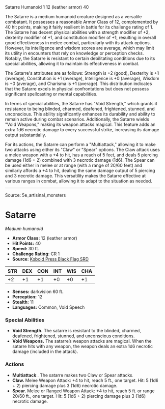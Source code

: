 <MonsterName/>Satarre</MonsterName>
<CreatureType/>Humanoid</CreatureType>
<CR/>1</CR>
<AC/>12 (leather armor)</AC>
<HP/>40</HP>
<summary>The Satarre is a medium humanoid creature designed as a versatile combatant. It possesses a reasonable Armor Class of 12, complemented by 40 hit points, making it fairly resilient in battle for its challenge rating of 1. The Satarre has decent physical abilities with a strength modifier of +2, dexterity modifier of +1, and constitution modifier of +1, resulting in overall good effectiveness in melee combat, particularly with its attack options. However, its intelligence and wisdom scores are average, which may limit its utility in encounters that rely on knowledge or perception checks. Notably, the Satarre is resistant to certain debilitating conditions due to its special abilities, allowing it to maintain its effectiveness in combat.</summary>

<detail>

The Satarre's attributes are as follows: Strength is +2 (good), Dexterity is +1 (average), Constitution is +1 (average), Intelligence is +0 (average), Wisdom is +0 (average), and Charisma is +1 (average). This distribution indicates that the Satarre excels in physical confrontations but does not possess significant spellcasting or mental capabilities.

In terms of special abilities, the Satarre has "Void Strength," which grants it resistance to being blinded, charmed, deafened, frightened, stunned, and unconscious. This ability significantly enhances its durability and ability to remain active during combat scenarios. Additionally, the Satarre wields "Void Weapons," making its weapon attacks magical. This feature adds an extra 1d6 necrotic damage to every successful strike, increasing its damage output substantially.

For its actions, the Satarre can perform a "Multiattack," allowing it to make two attacks using either its "Claw" or "Spear" options. The Claw attack uses a melee weapon with a +4 to hit, has a reach of 5 feet, and deals 5 piercing damage (1d6 + 2) combined with 3 necrotic damage (1d6). The Spear can be used either in melee or at range (with a range of 20/60 feet) and similarly affords a +4 to hit, dealing the same damage output of 5 piercing and 3 necrotic damage. This versatility makes the Satarre effective at various ranges in combat, allowing it to adapt to the situation as needed.</detail>



---

Source: 5e_artisinal_monsters

# Satarre

*Medium humanoid*

- **Armor Class:** 12 (leather armor)
- **Hit Points:** 40
- **Speed:** 30 ft.
- **Challenge Rating:** CR 1
- **Source:** [Kobold Press Black Flag SRD](https://koboldpress.com/black-flag-roleplaying/)

| STR | DEX | CON | INT | WIS | CHA |
| --- | --- | --- | --- | --- | --- |
| +2 | +1 | +1 | +0 | +0 | +1 |

- **Senses:** darkvision 60 ft.
- **Perception:** 12
- **Stealth:** 11
- **Languages:** Common, Void Speech

### Special Abilities

- **Void Strength.** The satarre is resistant to the blinded, charmed, deafened, frightened, stunned, and unconscious conditions.
- **Void Weapons.** The satarre’s weapon attacks are magical. When the satarre hits with any weapon, the weapon deals an extra 1d6 necrotic damage (included in the attack).

### Actions

- **Multiattack** . The satarre makes two Claw or Spear attacks.
- **Claw.** Melee Weapon Attack: +4 to hit, reach 5 ft., one target. Hit: 5 (1d6 + 2) piercing damage plus 3 (1d6) necrotic damage.
- **Spear.** Melee or Ranged Weapon Attack: +4 to hit, reach 5 ft. or range 20/60 ft., one target. Hit: 5 (1d6 + 2) piercing damage plus 3 (1d6) necrotic damage.



